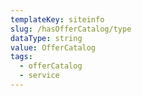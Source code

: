 ```yaml
---
templateKey: siteinfo
slug: /hasOfferCatalog/type
dataType: string
value: OfferCatalog
tags:
  - offerCatalog
  - service
---
```


